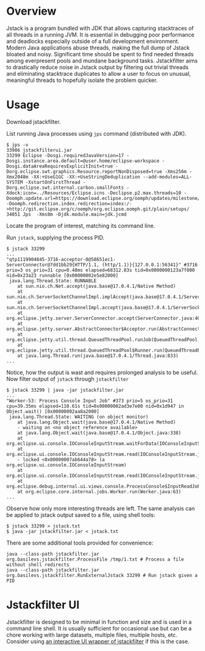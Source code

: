 # Overview
Jstack is a program bundled with JDK that allows capturing stacktraces of all threads in a running JVM. It is essential in debugging poor performance and deadlocks especially outside of a full development environment. Modern Java applications abuse threads, making the full dump of Jstack bloated and noisy. Significant time should be spent to find needed threads among everpresent pools and mundane background tasks.
Jstackfilter aims to drastically reduce noise in Jstack output by filtering out trivial threads and eliminating stacktrace duplicates to allow a user to focus on unusual, meaningful threads to hopefully isolate the problem quicker.
# Usage
Download jstackfilter.

List running Java processes using `jps` command (distributed with JDK).

```
$ jps -v
33986 jstackfilterui.jar
33299 Eclipse -Dosgi.requiredJavaVersion=17 -Dosgi.instance.area.default=@user.home/eclipse-workspace -Dosgi.dataAreaRequiresExplicitInit=true -Dorg.eclipse.swt.graphics.Resource.reportNonDisposed=true -Xms256m -Xmx2048m -XX:+UseG1GC -XX:+UseStringDeduplication --add-modules=ALL-SYSTEM -XstartOnFirstThread -Dorg.eclipse.swt.internal.carbon.smallFonts -Xdock:icon=../Resources/Eclipse.icns -Declipse.p2.max.threads=10 -Doomph.update.url=https://download.eclipse.org/oomph/updates/milestone/latest -Doomph.redirection.index.redirection=index:/->http://git.eclipse.org/c/oomph/org.eclipse.oomph.git/plain/setups/
34051 Jps  -Xms8m -Djdk.module.main=jdk.jcmd
```

Locate the program of interest, matching its command line.

Run `jstack`, supplying the process PID.

```
$ jstack 33299
...
"qtp1119904845-3716-acceptor-0@58651ec1-ServerConnector@7dd1bb29{HTTP/1.1, (http/1.1)}{127.0.0.1:56341}" #3716 prio=3 os_prio=31 cpu=0.48ms elapsed=68312.83s tid=0x0000000123a7f000 nid=0x23a23 runnable [0x00000002e5e82000]
 java.lang.Thread.State: RUNNABLE
	at sun.nio.ch.Net.accept(java.base@17.0.4.1/Native Method)
	at sun.nio.ch.ServerSocketChannelImpl.implAccept(java.base@17.0.4.1/ServerSocketChannelImpl.java:425)
	at sun.nio.ch.ServerSocketChannelImpl.accept(java.base@17.0.4.1/ServerSocketChannelImpl.java:391)
	at org.eclipse.jetty.server.ServerConnector.accept(ServerConnector.java:409)
	at org.eclipse.jetty.server.AbstractConnector$Acceptor.run(AbstractConnector.java:734)
	at org.eclipse.jetty.util.thread.QueuedThreadPool.runJob(QueuedThreadPool.java:894)
	at org.eclipse.jetty.util.thread.QueuedThreadPool$Runner.run(QueuedThreadPool.java:1038)
	at java.lang.Thread.run(java.base@17.0.4.1/Thread.java:833)
...
```

Notice, how the output is wast and requires prolonged analysis to be useful.
Now filter output of `jstack` through `jstackfilter`

```
$ jstack 33299 | java -jar jstackfilter.jar 
...
"Worker-53: Process Console Input Job" #373 prio=5 os_prio=31 cpu=39.35ms elapsed=110.61s tid=0x00000002ad3e7e00 nid=0x1d947 in Object.wait() [0x00000002aa8a2000]
 java.lang.Thread.State: WAITING (on object monitor)
	at java.lang.Object.wait(java.base@17.0.4.1/Native Method)
	- waiting on <no object reference available>
	at java.lang.Object.wait(java.base@17.0.4.1/Object.java:338)
	at org.eclipse.ui.console.IOConsoleInputStream.waitForData(IOConsoleInputStream.java:141)
	at org.eclipse.ui.console.IOConsoleInputStream.read(IOConsoleInputStream.java:92)
	- locked <0x00000007ab644a78> (a org.eclipse.ui.console.IOConsoleInputStream)
	at org.eclipse.ui.console.IOConsoleInputStream.read(IOConsoleInputStream.java:114)
	at org.eclipse.debug.internal.ui.views.console.ProcessConsole$InputReadJob.run(ProcessConsole.java:908)
	at org.eclipse.core.internal.jobs.Worker.run(Worker.java:63)
...
```

Observe how only more interesting threads are left.
The same analysis can be applied to jstack output saved to a file, using shell tools:

```
$ jstack 33299 > jstack.txt
$ java -jar jstackfilter.jar < jstack.txt
```

There are some additional tools provided for convenience:

```
java --class-path jstackfilter.jar org.basilevs.jstackfilter.ProcessFile /tmp/1.txt # Process a file without shell redirects
java --class-path jstackfilter.jar org.basilevs.jstackfilter.RunExternalJstack 33299 # Run jstack given a PID
```

# Jstackfilter UI
Jstackfilter is designed to be minimal in function and size and is used in a command line shell. It is usually sufficient for occasional use but can be a chore working with large datasets, multiple files, multiple hosts, etc. Consider using [an interactive UI wrapper of jstackfilter](https://github.com/basilevs/jstackfilter/tree/master/ui) if this is the case.
  
